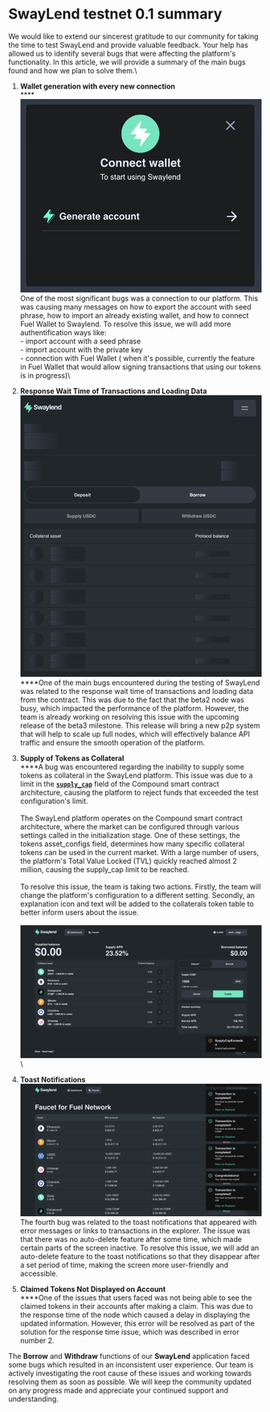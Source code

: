 # SwayLend testnet 0.1 summary

We would like to extend our sincerest gratitude to our community for taking the time to test SwayLend and provide valuable feedback. Your help has allowed us to identify several bugs that were affecting the platform's functionality. In this article, we will provide a summary of the main bugs found and how we plan to solve them.\


1. **Wallet generation with every new connection**\
   ****![](../../.gitbook/assets/image.png)\
   One of the most significant bugs was a connection to our platform. This was causing many messages on how to export the account with seed phrase, how to import an already existing wallet, and how to connect Fuel Wallet to Swaylend. To resolve this issue, we will add more authentification ways like: \
   \- import account with a seed phrase\
   \- import account with the private key\
   \- connection with Fuel Wallet ( when it's possible, currently the feature in Fuel Wallet that would allow signing transactions that using our tokens is in progress)\

2. **Response Wait Time of Transactions and Loading Data**\
   ****![](<../../.gitbook/assets/image (3).png>)****\
   ****One of the main bugs encountered during the testing of SwayLend was related to the response wait time of transactions and loading data from the contract. This was due to the fact that the beta2 node was busy, which impacted the performance of the platform. However, the team is already working on resolving this issue with the upcoming release of the beta3 milestone. This release will bring a new p2p system that will help to scale up full nodes, which will effectively balance API traffic and ensure the smooth operation of the platform.
3. **Supply of Tokens as Collateral**\
   ****A bug was encountered regarding the inability to supply some tokens as collateral in the SwayLend platform. This issue was due to a limit in the [**`supply_cap`**](../../developers/contract-methods.md) field of the Compound smart contract architecture, causing the platform to reject funds that exceeded the test configuration's limit.\
   \
   The SwayLend platform operates on the Compound smart contract architecture, where the market can be configured through various settings called in the initialization stage. One of these settings, the tokens asset\_configs field, determines how many specific collateral tokens can be used in the current market. With a large number of users, the platform's Total Value Locked (TVL) quickly reached almost 2 million, causing the supply\_cap limit to be reached.\
   \
   To resolve this issue, the team is taking two actions. Firstly, the team will change the platform's configuration to a different setting. Secondly, an explanation icon and text will be added to the collaterals token table to better inform users about the issue.\
   \
   ![](<../../.gitbook/assets/image (2).png>)\

4. **Toast Notifications**\
   ![](<../../.gitbook/assets/image (1).png>)\
   The fourth bug was related to the toast notifications that appeared with error messages or links to transactions in the explorer. The issue was that there was no auto-delete feature after some time, which made certain parts of the screen inactive. To resolve this issue, we will add an auto-delete feature to the toast notifications so that they disappear after a set period of time, making the screen more user-friendly and accessible.
5. **Claimed Tokens Not Displayed on Account**\
   ****One of the issues that users faced was not being able to see the claimed tokens in their accounts after making a claim. This was due to the response time of the node which caused a delay in displaying the updated information. However, this error will be resolved as part of the solution for the response time issue, which was described in error number 2.

The **Borrow** and **Withdraw** functions of our **SwayLend** application faced some bugs which resulted in an inconsistent user experience. Our team is actively investigating the root cause of these issues and working towards resolving them as soon as possible. We will keep the community updated on any progress made and appreciate your continued support and understanding.
